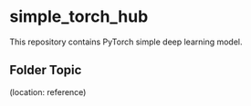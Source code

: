 # simple_torch_hub

This repository contains PyTorch simple deep learning model.

## Folder Topic
(location: reference)
